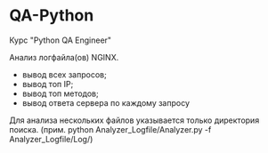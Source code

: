 # QA-Python
Курс "Python QA Engineer"

Анализ логфайла(ов) NGINX.
 - вывод всех запросов;
 - вывод топ IP;
 - вывод топ методов;
 - вывод ответа сервера по каждому запросу 

Для анализа нескольких файлов указывается только директория поиска.
(прим. python Analyzer_Logfile/Analyzer.py -f Analyzer_Logfile/Log/)

